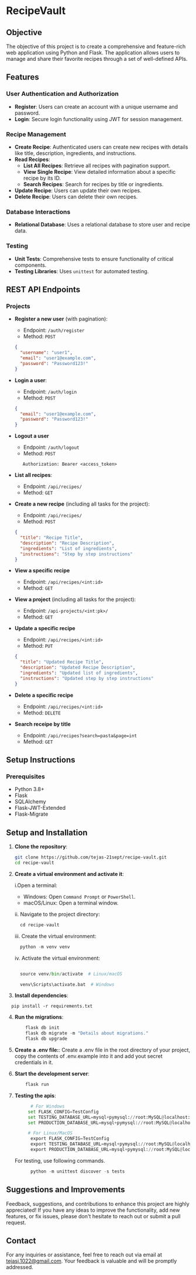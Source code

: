 # RecipeVault

## Objective

The objective of this project is to create a comprehensive and feature-rich web application using Python and Flask. The application allows users to manage and share their favorite recipes through a set of well-defined APIs.

## Features

### User Authentication and Authorization

- **Register**: Users can create an account with a unique username and password.
- **Login**: Secure login functionality using JWT for session management.

### Recipe Management

- **Create Recipe**: Authenticated users can create new recipes with details like title, description, ingredients, and instructions.
- **Read Recipes**:
  - **List All Recipes**: Retrieve all recipes with pagination support.
  - **View Single Recipe**: View detailed information about a specific recipe by its ID.
  - **Search Recipes**: Search for recipes by title or ingredients.
- **Update Recipe**: Users can update their own recipes.
- **Delete Recipe**: Users can delete their own recipes.

### Database Interactions

- **Relational Database**: Uses a relational database to store user and recipe data.

### Testing

- **Unit Tests**: Comprehensive tests to ensure functionality of critical components.
- **Testing Libraries**: Uses `unittest` for automated testing.

## REST API Endpoints

### Projects

- **Register a new user** (with pagination):

  - Endpoint: `/auth/register`
  - Method: `POST`

  ```json
  {
    "username": "user1",
    "email": "user1@example.com",
    "password": "Password123!"
  }
  ```

- **Login a user**:

  - Endpoint: `/auth/login`
  - Method: `POST`

  ```json
  {
    "email": "user1@example.com",
    "password": "Password123!"
  }
  ```

- **Logout a user**

  - Endpoint: `/auth/logout`
  - Method: `POST`

  ```heasers
     Authorization: Bearer <access_token>
  ```

- **List all recipes**:

  - Endpoint: `/api/recipes/`
  - Method: `GET`

- **Create a new recipe** (including all tasks for the project):

  - Endpoint: `/api/recipes/`
  - Method: `POST`

  ```json
  {
    "title": "Recipe Title",
    "description": "Recipe Description",
    "ingredients": "List of ingredients",
    "instructions": "Step by step instructions"
  }
  ```

- **View a specific recipe**

  - Endpoint: `/api/recipes/<int:id>`
  - Method: `GET`

- **View a project** (including all tasks for the project):

  - Endpoint: `/api-projects/<int:pk>/`
  - Method: `GET`

- **Update a specific recipe**

  - Endpoint: `/api/recipes/<int:id>`
  - Method: `PUT`

  ```json
  {
    "title": "Updated Recipe Title",
    "description": "Updated Recipe Description",
    "ingredients": "Updated list of ingredients",
    "instructions": "Updated step by step instructions"
  }
  ```

- **Delete a specific recipe**

  - Endpoint: `/api/recipes/<int:id>`
  - Method: `DELETE`

- **Search receipe by title**

  - Endpoint: `/api/recipes?search=pasta&page=int`
  - Method: `GET`

## Setup Instructions

### Prerequisites

- Python 3.8+
- Flask
- SQLAlchemy
- Flask-JWT-Extended
- Flask-Migrate

## Setup and Installation

1. **Clone the repository**:

   ```sh
   git clone https://github.com/tejas-21sept/recipe-vault.git
   cd recipe-vault

   ```

2. **Create a virtual environment and activate it**:

   i.Open a terminal:

   - Windows: Open `Command Prompt` or `PowerShell`.
   - macOS/Linux: Open a terminal window.

   ii. Navigate to the project directory:

   ```python
     cd recipe-vault

   ```

   iii. Create the virtual environment:

   ```python
     python -m venv venv

   ```

   iv. Activate the virtual environment:

   ```python

     source venv/bin/activate  # Linux/macOS

     venv\Scripts\activate.bat  # Windows

   ```

3. **Install dependencies**:

```pip
  pip install -r requirements.txt
```

4. **Run the migrations**:

   ```python
       flask db init
       flask db migrate -m "Details about migrations."
       flask db upgrade

   ```

5. **Create a .env file:**:
   Create a .env file in the root directory of your project, copy the contents of .env.example into it and add yout secret credentials in it.

6. **Start the development server**:

   ```python
       flask run
   ```

7. **Testing the apis**:

   ```python
         # For Windows
        set FLASK_CONFIG=TestConfig
        set TESTING_DATABASE_URL=mysql+pymysql://root:MySQL@localhost:3306/receipe_book
        set PRODUCTION_DATABASE_URL=mysql+pymysql://root:MySQL@localhost:3306/receipe_book_testing_db

        # For Linux/MacOS
         export FLASK_CONFIG=TestConfig
         export TESTING_DATABASE_URL=mysql+pymysql://root:MySQL@localhost:3306/receipe_book
         export PRODUCTION_DATABASE_URL=mysql+pymysql://root:MySQL@localhost:3306/receipe_book_testing_db
   ```

   For testing, use following commands.

   ```python
         python -m unittest discover -s tests
   ```

## Suggestions and Improvements

Feedback, suggestions, and contributions to enhance this project are highly appreciated! If you have any ideas to improve the functionality, add new features, or fix issues, please don't hesitate to reach out or submit a pull request.

## Contact

For any inquiries or assistance, feel free to reach out via email at [tejasj.1022@gmail.com](mailto:tejasj.1022@gmail.com). Your feedback is valuable and will be promptly addressed.
